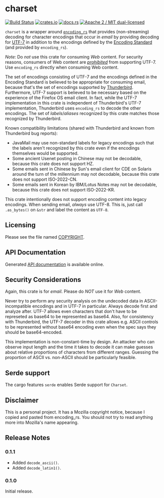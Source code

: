 # charset

[![Build Status](https://travis-ci.org/hsivonen/charset.svg?branch=master)](https://travis-ci.org/hsivonen/charset)
[![crates.io](https://meritbadge.herokuapp.com/charset)](https://crates.io/crates/charset)
[![docs.rs](https://docs.rs/charset/badge.svg)](https://docs.rs/charset/)
[![Apache 2 / MIT dual-licensed](https://img.shields.io/badge/license-Apache%202%20%2F%20MIT-blue.svg)](https://github.com/hsivonen/charset/blob/master/COPYRIGHT)

`charset` is a wrapper around [`encoding_rs`][1] that provides
(non-streaming) decoding for character encodings that occur in _email_ by
providing decoding for [UTF-7][2] in addition to the encodings defined by
the [Encoding Standard][3] (and provided by `encoding_rs`).

_Note:_ Do _not_ use this crate for consuming _Web_ content. For security
reasons, consumers of Web content are [_prohibited_][4] from supporting
UTF-7. Use `encoding_rs` directly when consuming Web content.

The set of encodings consisting of UTF-7 and the encodings defined in the
Encoding Standard is believed to be appropriate for consuming email,
because that's the set of encodings supported by [Thunderbird][5].
Furthermore, UTF-7 support is believed to be necessary based on the
experience of the Firefox OS email client. In fact, while the UTF-7
implementation in this crate is independent of Thunderbird's UTF-7
implementation, Thunderbird uses `encoding_rs` to decode the other
encodings. The set of _labels_/_aliases_ recognized by this crate
matches those recognized by Thunderbird.

Known compatibility limitations (shared with Thunderbird and known from
Thunderbird bug reports):

 * JavaMail may use non-standard labels for legacy encodings such that
   the labels aren't recognized by this crate even if the encodings
   themselves would be supported.
 * Some ancient Usenet posting in Chinese may not be decodable, because
   this crate does not support HZ.
 * Some emails sent in Chinese by Sun's email client for CDE on Solaris
   around the turn of the millennium may not decodable, because this
   crate does not support ISO-2022-CN.
 * Some emails sent in Korean by IBM/Lotus Notes may not be decodable,
   because this crate does not support ISO-2022-KR.

This crate intentionally does not support encoding content into legacy
encodings. When sending email, _always_ use UTF-8. This is, just call
`.as_bytes()` on `&str` and label the content as `UTF-8`.

[1]: https://crates.io/crates/encoding_rs/
[2]: https://tools.ietf.org/html/rfc2152
[3]: https://encoding.spec.whatwg.org/
[4]: https://html.spec.whatwg.org/#character-encodings
[5]: https://thunderbird.net/

## Licensing

Please see the file named
[COPYRIGHT](https://github.com/hsivonen/charset/blob/master/COPYRIGHT).

## API Documentation

Generated [API documentation](https://docs.rs/charset/) is available
online.

## Security Considerations

Again, this crate is for _email_. Please do _NOT_ use it for _Web_
content.

Never try to perform any security analysis on the undecoded data in
ASCII-incompatible encodings and in UTF-7 in particular. Always decode
first and analyze after. UTF-7 allows even characters that don't have to
be represeted as base64 to be represented as base64. Also, for consistency
with Thunderbird, the UTF-7 decoder in this crate allows e.g. ASCII
controls to be represented without base64 encoding even when the spec
says they should be base64-encoded.

This implementation is non-constant-time by design. An attacker who
can observe input length and the time it takes to decode it can make
guesses about relative proportions of characters from different ranges.
Guessing the proportion of ASCII vs. non-ASCII should be particularly
feasible.

## Serde support

The cargo features `serde` enables Serde support for `Charset`.

## Disclaimer

This is a personal project. It has a Mozilla copyright notice, because
I copied and pasted from encoding_rs. You should not try to read anything
more into Mozilla's name appearing.

## Release Notes

### 0.1.1

* Added `decode_ascii()`.
* Added `decode_latin1()`.

### 0.1.0

Initial release.